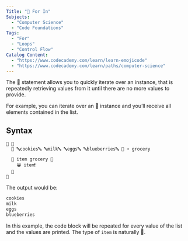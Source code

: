 ```yaml
---
Title: "🔂 For In"
Subjects:
  - "Computer Science"
  - "Code Foundations"
Tags:
  - "For"
  - "Loops"
  - "Control Flow"
Catalog Content:
  - "https://www.codecademy.com/learn/learn-emojicode"
  - "https://www.codecademy.com/learn/paths/computer-science"
---
```


The 🔂 statement allows you to quickly iterate over an instance, that is repeatedly retrieving values from it until there are no more values to provide. 

For example, you can iterate over an 🍨 instance and you’ll receive all elements contained in the list. 

## Syntax

```emojic
🏁 🍇
  🍿 🔤cookies🔤 🔤milk🔤 🔤eggs🔤 🔤blueberries🔤 🍆 ➡️ grocery

  🔂 item grocery 🍇
    😀 item❗️
  🍉
🍉
```

The output would be:

```bash
cookies
milk
eggs
blueberries
```

In this example, the code block will be repeated for every value of the list and the values are printed. The type of `item` is naturally 🔡.